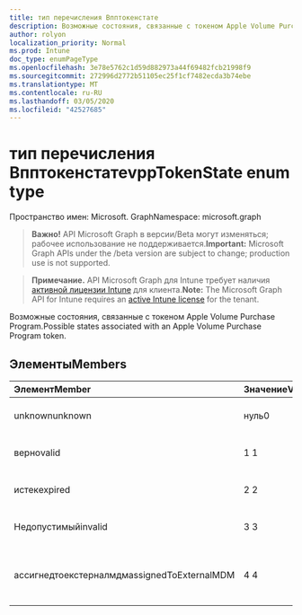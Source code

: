 ```yaml
---
title: тип перечисления Впптокенстате
description: Возможные состояния, связанные с токеном Apple Volume Purchase Program.
author: rolyon
localization_priority: Normal
ms.prod: Intune
doc_type: enumPageType
ms.openlocfilehash: 3e78e5762c1d59d882973a44f69482fcb21998f9
ms.sourcegitcommit: 272996d2772b51105ec25f1cf7482ecda3b74ebe
ms.translationtype: MT
ms.contentlocale: ru-RU
ms.lasthandoff: 03/05/2020
ms.locfileid: "42527685"
---
```

# <a name="vpptokenstate-enum-type"></a><span data-ttu-id="503e2-103">тип перечисления Впптокенстате</span><span class="sxs-lookup"><span data-stu-id="503e2-103">vppTokenState enum type</span></span>

<span data-ttu-id="503e2-104">Пространство имен: Microsoft. Graph</span><span class="sxs-lookup"><span data-stu-id="503e2-104">Namespace: microsoft.graph</span></span>

> <span data-ttu-id="503e2-105">**Важно!** API Microsoft Graph в версии/Beta могут изменяться; рабочее использование не поддерживается.</span><span class="sxs-lookup"><span data-stu-id="503e2-105">**Important:** Microsoft Graph APIs under the /beta version are subject to change; production use is not supported.</span></span>

> <span data-ttu-id="503e2-106">**Примечание.** API Microsoft Graph для Intune требует наличия [активной лицензии Intune](https://go.microsoft.com/fwlink/?linkid=839381) для клиента.</span><span class="sxs-lookup"><span data-stu-id="503e2-106">**Note:** The Microsoft Graph API for Intune requires an [active Intune license](https://go.microsoft.com/fwlink/?linkid=839381) for the tenant.</span></span>

<span data-ttu-id="503e2-107">Возможные состояния, связанные с токеном Apple Volume Purchase Program.</span><span class="sxs-lookup"><span data-stu-id="503e2-107">Possible states associated with an Apple Volume Purchase Program token.</span></span>

## <a name="members"></a><span data-ttu-id="503e2-108">Элементы</span><span class="sxs-lookup"><span data-stu-id="503e2-108">Members</span></span>
|<span data-ttu-id="503e2-109">Элемент</span><span class="sxs-lookup"><span data-stu-id="503e2-109">Member</span></span>|<span data-ttu-id="503e2-110">Значение</span><span class="sxs-lookup"><span data-stu-id="503e2-110">Value</span></span>|<span data-ttu-id="503e2-111">Описание</span><span class="sxs-lookup"><span data-stu-id="503e2-111">Description</span></span>|
|:---|:---|:---|
|<span data-ttu-id="503e2-112">unknown</span><span class="sxs-lookup"><span data-stu-id="503e2-112">unknown</span></span>|<span data-ttu-id="503e2-113">нуль</span><span class="sxs-lookup"><span data-stu-id="503e2-113">0</span></span>|<span data-ttu-id="503e2-114">Состояние по умолчанию.</span><span class="sxs-lookup"><span data-stu-id="503e2-114">Default state.</span></span>|
|<span data-ttu-id="503e2-115">верно</span><span class="sxs-lookup"><span data-stu-id="503e2-115">valid</span></span>|<span data-ttu-id="503e2-116">1 </span><span class="sxs-lookup"><span data-stu-id="503e2-116">1</span></span>|<span data-ttu-id="503e2-117">Токен является допустимым.</span><span class="sxs-lookup"><span data-stu-id="503e2-117">Token is valid.</span></span>|
|<span data-ttu-id="503e2-118">истек</span><span class="sxs-lookup"><span data-stu-id="503e2-118">expired</span></span>|<span data-ttu-id="503e2-119">2 </span><span class="sxs-lookup"><span data-stu-id="503e2-119">2</span></span>|<span data-ttu-id="503e2-120">Срок действия маркера истек.</span><span class="sxs-lookup"><span data-stu-id="503e2-120">Token is expired.</span></span>|
|<span data-ttu-id="503e2-121">Недопустимый</span><span class="sxs-lookup"><span data-stu-id="503e2-121">invalid</span></span>|<span data-ttu-id="503e2-122">3 </span><span class="sxs-lookup"><span data-stu-id="503e2-122">3</span></span>|<span data-ttu-id="503e2-123">Недопустимый маркер.</span><span class="sxs-lookup"><span data-stu-id="503e2-123">Token is invalid.</span></span>|
|<span data-ttu-id="503e2-124">ассигнедтоекстерналмдм</span><span class="sxs-lookup"><span data-stu-id="503e2-124">assignedToExternalMDM</span></span>|<span data-ttu-id="503e2-125">4 </span><span class="sxs-lookup"><span data-stu-id="503e2-125">4</span></span>|<span data-ttu-id="503e2-126">Маркер управляется другой службой MDM.</span><span class="sxs-lookup"><span data-stu-id="503e2-126">Token is managed by another MDM Service.</span></span>|



